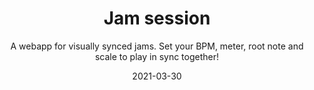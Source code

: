 ---
title: Jam session
subtitle: A webapp for visually synced jams. Set your BPM, meter, root note and scale to play in sync together!
tags: apps
cover: apps/jam.png
date: 2021-03-30
buttons:
  - url: https://jam.chromatone.center
    text: jam.chromatone.center
    type: primary
  - url: https://github.com/chromatone/jam-session
    text: chromatone/jam-session
    type: github
---